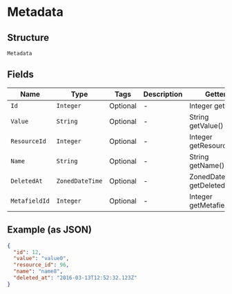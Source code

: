 
# Metadata

## Structure

`Metadata`

## Fields

| Name | Type | Tags | Description | Getter | Setter |
|  --- | --- | --- | --- | --- | --- |
| `Id` | `Integer` | Optional | - | Integer getId() | setId(Integer id) |
| `Value` | `String` | Optional | - | String getValue() | setValue(String value) |
| `ResourceId` | `Integer` | Optional | - | Integer getResourceId() | setResourceId(Integer resourceId) |
| `Name` | `String` | Optional | - | String getName() | setName(String name) |
| `DeletedAt` | `ZonedDateTime` | Optional | - | ZonedDateTime getDeletedAt() | setDeletedAt(ZonedDateTime deletedAt) |
| `MetafieldId` | `Integer` | Optional | - | Integer getMetafieldId() | setMetafieldId(Integer metafieldId) |

## Example (as JSON)

```json
{
  "id": 12,
  "value": "value0",
  "resource_id": 96,
  "name": "name8",
  "deleted_at": "2016-03-13T12:52:32.123Z"
}
```

